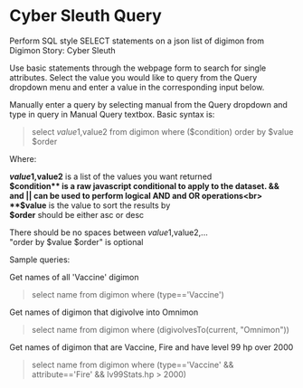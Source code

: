 # Cyber Sleuth Query

Perform SQL style SELECT statements on a json list of digimon from Digimon Story: Cyber Sleuth

Use basic statements through the webpage form to search for single attributes. Select the value you would like to query from the Query dropdown menu and enter a value in the corresponding input below.

Manually enter a query by selecting manual from the Query dropdown and type in query in Manual Query textbox.
Basic syntax is:

>select $value1,$value2 from digimon where ($condition) order by $value $order
  
Where:

  **$value1,$value2** is a list of the values you want returned<br>
  **$condition** is a raw javascript conditional to apply to the dataset. && and || can be used to perform logical AND and OR operations<br>
  **$value** is the value to sort the results by<br>
  **$order** should be either asc or desc<br>
  
  There should be no spaces between $value1,$value2,...<br>
  "order by $value $order" is optional
  
Sample queries:

Get names of all 'Vaccine' digimon
>select name from digimon where (type=='Vaccine')

Get names of digimon that digivolve into Omnimon
>select name from digimon where (digivolvesTo(current, "Omnimon"))

Get names of digimon that are Vaccine, Fire and have level 99 hp over 2000
>select name from digimon where (type=='Vaccine' && attribute=='Fire' && lv99Stats.hp > 2000)
